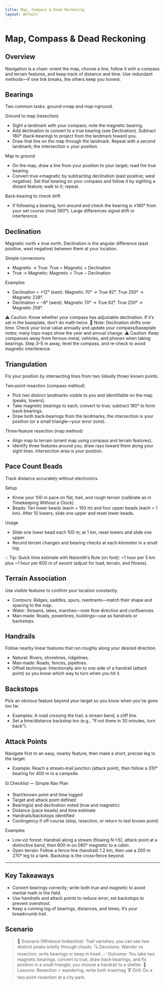 ```yaml
---
title: Map, Compass & Dead Reckoning
layout: default
---
```


# Map, Compass & Dead Reckoning

## Overview
Navigation is a chain: orient the map, choose a line, follow it with a compass and terrain features, and keep track of distance and time. Use redundant methods—if one link breaks, the others keep you honest.

## Bearings
Two common tasks: ground→map and map→ground.

Ground to map (resection)
- Sight a landmark with your compass; note the magnetic bearing.
- Add declination to convert to a true bearing (see Declination). Subtract 180° (back‑bearing) to project from the landmark toward you.
- Draw that line on the map through the landmark. Repeat with a second landmark; the intersection ≈ your position.

Map to ground
- On the map, draw a line from your position to your target; read the true bearing.
- Convert true→magnetic by subtracting declination (east positive; west negative). Set that bearing on your compass and follow it by sighting a distant feature; walk to it; repeat.

Back‑bearing to check drift
- If following a bearing, turn around and check the bearing is ±180° from your set course (mod 360°). Large differences signal drift or interference.

## Declination
Magnetic north ≠ true north. Declination is the angular difference (east positive, west negative) between them at your location.

Simple conversions
- Magnetic → True: True = Magnetic + Declination
- True → Magnetic: Magnetic = True − Declination

Examples
- Declination = +12° (east). Magnetic 70° → True 82°. True 250° → Magnetic 238°.
- Declination = −8° (west). Magnetic 70° → True 62°. True 250° → Magnetic 258°.

⚠️ Caution: Know whether your compass has adjustable declination. If it’s set in the baseplate, don’t do math twice.
📝 Note: Declination shifts over time. Check your local value annually and update your compass/baseplate notes; many topo maps show the year and annual change.
⚠️ Caution: Keep compasses away from ferrous metal, vehicles, and phones when taking bearings. Step 3–5 m away, level the compass, and re‑check to avoid magnetic interference.

## Triangulation
Fix your position by intersecting lines from two (ideally three) known points.

Two‑point resection (compass method)
- Pick two distinct landmarks visible to you and identifiable on the map (peaks, towers).
- Take magnetic bearings to each; convert to true; subtract 180° to form back‑bearings.
- Draw both back‑bearings from the landmarks; the intersection is your position (or a small triangle—your error zone).

Three‑feature resection (map method)
- Align map to terrain (orient map using compass and terrain features).
- Identify three features around you; draw rays toward them along your sight lines. Intersection area is your position.

## Pace Count Beads
Track distance accurately without electronics.

Setup
- Know your 100 m pace on flat, trail, and rough terrain (calibrate as in Timekeeping Without a Clock).
- Beads: Ten lower beads (each = 100 m) and four upper beads (each = 1 km). After 10 lowers, slide one upper and reset lower beads.

Usage
- Slide one lower bead each 100 m; at 1 km, reset lowers and slide one upper.
- Record terrain changes and bearing checks at each kilometer in a small log.

💡 Tip: Quick time estimate with Naismith’s Rule (on foot): ~1 hour per 5 km plus ~1 hour per 600 m of ascent (adjust for load, terrain, and fitness).

## Terrain Association
Use visible features to confirm your location constantly.

- Contours: Ridges, saddles, spurs, reentrants—match their shape and spacing to the map.
- Water: Streams, lakes, marshes—note flow direction and confluences.
- Man‑made: Roads, powerlines, buildings—use as handrails or backstops.

## Handrails
Follow nearby linear features that run roughly along your desired direction.

- Natural: Rivers, shorelines, ridgelines.
- Man‑made: Roads, fences, pipelines.
- Offset technique: Intentionally aim to one side of a handrail (attack point) so you know which way to turn when you hit it.

## Backstops
Pick an obvious feature beyond your target so you know when you’ve gone too far.

- Examples: A road crossing the trail, a stream bend, a cliff line.
- Set a time/distance backstop too (e.g., “If not there in 30 minutes, turn back”).

## Attack Points
Navigate first to an easy, nearby feature, then make a short, precise leg to the target.

- Example: Reach a stream–trail junction (attack point), then follow a 310° bearing for 400 m to a campsite.

☑️ Checklist — Simple Nav Plan
- Start/known point and time logged
- Target and attack point defined
- Bearing(s) and declination noted (true and magnetic)
- Distance (pace beads) and time estimate
- Handrails/backstops identified
- Contingency if off‑course (stop, resection, or return to last known point)

Examples
- Low‑viz forest: Handrail along a stream (flowing N→S), attack point at a distinctive bend, then 600 m on 085° magnetic to a cabin.
- Open terrain: Follow a fence line (handrail) 1.2 km, then use a 200 m 270° leg to a tank. Backstop is the cross‑fence beyond.

---

## Key Takeaways
- Convert bearings correctly; write both true and magnetic to avoid mental math in the field.
- Use handrails and attack points to reduce error; set backstops to prevent overshoot.
- Keep a running log of bearings, distances, and times; it’s your breadcrumb trail.

## Scenario

> 🧭 Scenario (Whiteout timberline): Trail vanishes; you can see two distinct peaks briefly through clouds.
> 🔍 Decisions: Wander vs resection; write bearings or keep in head.
> ✅ Outcome: You take two magnetic bearings, convert to true, draw back‑bearings, and fix position in a small triangle; you choose a handrail to a shelter.
> 🧠 Lessons: Resection > wandering; write both true/mag
> 🏋️ Drill: Do a two‑point resection at a city park.
